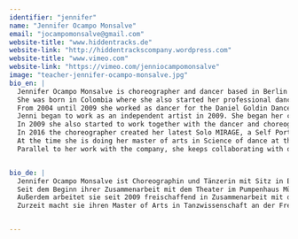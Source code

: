 ```yaml
---
identifier: "jennifer"
name: "Jennifer Ocampo Monsalve"
email: "jocampomonsalve@gmail.com"
website-title: "www.hiddentracks.de"
website-link: "http://hiddentrackscompany.wordpress.com"
website-title: "www.vimeo.com"
website-link: "https://vimeo.com/jenniocampomonsalve"
image: "teacher-jennifer-ocampo-monsalve.jpg"
bio_en: |
  Jennifer Ocampo Monsalve is choreographer and dancer based in Berlin Germany.  
  She was born in Colombia where she also started her professional dance studies. In 2000 she moved to Germany where she received her dance degree at the Folkwang, University of arts, in Essen in 2004. Furthermore she was selected in this period by the choreographer Pina Bausch to dance her pieces “Sacre du Printemps” and “Tannhäuser”.
  From 2004 until 2009 she worked as dancer for the Daniel Goldin Dance Theater Company at the State Theater of Münster.
  Jenni began to work as an independent artist in 2009. She began her collaboration in 2009 with the Theater im Pumpenhaus in Münster where she co-created a series of works with several directors of theater, choreographers, musicians and actors. 
  In 2009 she also started to work together with the dancer and choreographer Marcela Ruiz Quintero and the director Philip Gregor Grünberg. On 2015 they founded their company Hidden Tracks. They have created international productions as Hidden Tracks (2011), Happy Planet (2012/13), Persona (2014) and EXIT: Humanity (2015), some of them coproduced by Colombia and Germany, and being played by the Festival Danza en la ciudad (Bogotá) and also in Theaters in Germany as the Theater im Pumpenhaus in Münster, FFT Düsseldorf, Dock 11 in Berlin, LOFFT Leipzig and Zeche 1 Bochum.
  In 2016 the choreographer created her latest Solo MIRAGE, a Self Portrait, being showed in Festival Plataforma (DOCK 11 Berlin), Reset 6 Festival (Münster) and Festival Danza en la ciudad ( Teatro Varasanta, Bogotá)
  At the time she is doing her master of arts in Science of dance at the Freie University in Berlin. 
  Parallel to her work with the company, she keeps collaborating with other independent artists in Germany and teaching abroad.


bio_de: |
  Jennifer Ocampo Monsalve ist Choreographin und Tänzerin mit Sitz in Berlin. Sie ist in Kolumbien geboren und hat dort Ihre Ausbildung als Tänzerin angefangen. In 2000 geht Sie nach Deutschland wo sie ihren Tanzabschluss in 2004 an der Folkwang Universität der Künste in Essen bekommen hat. Zudem wurde sie während ihre Ausbildung, von der Choreografin Pina Bausch ausgewählt um ihre Stücke " Sache du Printemps" und "Tannhäuser" zu tanzen. 2004-2009 ist sie Tanztheater-Ensemblemitglied bei Daniel Goldin an den Städtischen Bühnen Münster gewesen. 
  Seit dem Beginn ihrer Zusammenarbeit mit dem Theater im Pumpenhaus Münster im Jahr 2009, realisierte sie hier eine Reihe weiterer Arbeiten. Zudem verantwortete sie die choreografische Arbeit in drei Produktionen des renommierten Münsteraner Jugendtheaterlabels Cactus Junges Theater. Die mit ihrer Mitarbeit entstandene Produktion „Mutter:Glück“ wurde 2011 mit dem Brüder-Grimm-Preis in Berlin ausgezeichnet. 
  Außerdem arbeitet sie seit 2009 freischaffend in Zusammenarbeit mit der Choreografin und Tänzerin Marcela Ruiz Quintero und mit dem Regisseur Philip Gregor Grüneberg. In 2015 haben die drei Künstler die Company Hidden Tracks gegründet. Als Teil dieser Kollaboration gibt es eine Serie von Produktionen die in Deutschland und Kolumbien aufgeführt wurden, so u.a „Hidden Tracks“(2011), HAPPY PLANET(2012), „Persona“ (2014 ) und EXIT:Humanity (2015). Ihre letzte Produktion MIRAGE, a Self Porträt Solo, würde in Ecuador, Argentinien und Berlin erarbeitet und im DOCK 11 Berlin unter das Plataforma Festival aufgeführt, sowie im das RESET6 Festival in Münster, und im Festival Danza en la ciudad Bogotá 2016. 
  Zurzeit macht sie ihren Master of Arts in Tanzwissenschaft an der Freie Universität Berlin. Sie kollaboriert auch außerhalb ihre Company mit anderen Künstler in Europa und Südamerika.


---
```

